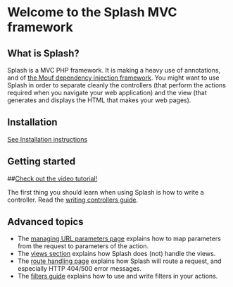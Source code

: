 Welcome to the Splash MVC framework
===================================

What is Splash?
---------------

Splash is a MVC PHP framework. It is making a heavy use of annotations, and of [the Mouf dependency injection framework](http://www.mouf-php.com).
You might want to use Splash in order to separate cleanly the controllers (that perform the actions required when you navigate your web application) and the view (that generates and displays the HTML that makes your web pages).

Installation
------------

[See Installation instructions](doc/install.md)

Getting started
---------------

##[Check out the video tutorial!](doc/writing_controllers.md)

The first thing you should learn when using Splash is how to write a controller.
Read the [writing controllers guide](doc/writing_controllers.md).

Advanced topics
---------------

- The [managing URL parameters page](doc/url_parameters.md) explains how to map parameters from the request to parameters of the action.
- The [views section](doc/views.md) explains how Splash does (not) handle the views.
- The [route handling page](doc/url_routing.md) explains how Splash will route a request, and especially HTTP 404/500 error messages.
- The [filters guide](doc/filters.md) explains how to use and write filters in your actions.
